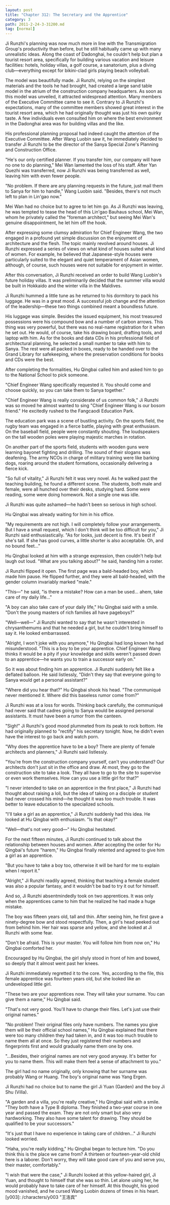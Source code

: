 ```yaml
---
layout: post
title: "Chapter 312: The Secretary and the Apprentice"
category: 3
path: 2011-2-24-3-31200.md
tag: [normal]
---
```


Ji Runzhi's planning was now much more in line with the Transmigration Group's productivity than before, but he still habitually came up with many unrealistic ideas. Along the coast of Dadonghai, he couldn't help but plan a tourist resort area, specifically for building various vacation and leisure facilities: hotels, holiday villas, a golf course, a sanatorium, plus a diving club—everything except for bikini-clad girls playing beach volleyball.

The model was beautifully made. Ji Runzhi, relying on the simplest materials and the tools he had brought, had created a large sand table model in the atrium of the construction company headquarters. As soon as this model was unveiled, it attracted widespread attention. Many members of the Executive Committee came to see it. Contrary to Ji Runzhi's expectations, many of the committee members showed great interest in the tourist resort area, which he had originally thought was just his own quirky taste. A few individuals even consulted him on where the best environment in the Dadonghai area was for building villas and the like.

His professional planning proposal had indeed caught the attention of the Executive Committee. After Wang Luobin saw it, he immediately decided to transfer Ji Runzhi to be the director of the Sanya Special Zone's Planning and Construction Office.

"He's our only certified planner. If you transfer him, our company will have no one to do planning," Mei Wan lamented the loss of his staff. After Yan Quezhi was transferred, now Ji Runzhi was being transferred as well, leaving him with even fewer people.

"No problem. If there are any planning requests in the future, just mail them to Sanya for him to handle," Wang Luobin said. "Besides, there's not much left to plan in Lin'gao now."

Mei Wan had no choice but to agree to let him go. As Ji Runzhi was leaving, he was tempted to tease the head of this Lin'gao Bauhaus school, Mei Wan, whom he privately called the "foreman architect," but seeing Mei Wan's genuine disappointment, he let him off the hook.

After expressing some clumsy admiration for Chief Engineer Wang, the two engaged in a profound yet simple discussion on the enjoyment of architecture and the flesh. The topic mainly revolved around houses. Ji Runzhi expressed a series of views on what kind of houses suited what kind of women. For example, he believed that Japanese-style houses were particularly suited to the elegant and quiet temperament of Asian women, although, of course, such houses were not suitable for enjoyment in winter.

After this conversation, Ji Runzhi received an order to build Wang Luobin's future holiday villas. It was preliminarily decided that the summer villa would be built in Hokkaido and the winter villa in the Maldives.

Ji Runzhi hummed a little tune as he returned to his dormitory to pack his luggage. He was in a great mood. A successful job change and the attention of the leadership—these two things combined meant a boundless future.

His luggage was simple. Besides the issued equipment, his most treasured possessions were his compound bow and a number of carbon arrows. This thing was very powerful, but there was no real-name registration for it when he set out. He would, of course, take his drawing board, drafting tools, and laptop with him. As for the books and data CDs in his professional field of architectural planning, he selected a small number to take with him to Sanya. The rest were all packed in boxes, ready to be handed over to the Grand Library for safekeeping, where the preservation conditions for books and CDs were the best.

After completing the formalities, Hu Qingbai called him and asked him to go to the National School to pick someone.

"Chief Engineer Wang specifically requested it. You should come and choose quickly, so you can take them to Sanya together."

"Chief Engineer Wang is really considerate of us common folk," Ji Runzhi was so moved he almost wanted to sing "Chief Engineer Wang is our bosom friend." He excitedly rushed to the Fangcaodi Education Park.

The education park was a scene of bustling activity. On the sports field, the rugby team was engaged in a fierce battle, playing with great enthusiasm. On the baseball field, people were constantly shouting. The loudspeakers on the tall wooden poles were playing majestic marches in rotation.

On another part of the sports field, students with wooden guns were learning bayonet fighting and drilling. The sound of their slogans was deafening. The army NCOs in charge of military training were like barking dogs, roaring around the student formations, occasionally delivering a fierce kick.

"So full of vitality," Ji Runzhi felt it was very novel. As he walked past the teaching building, he found a different scene. The students, both male and female, were all hunched over their desks, studying hard. Some were reading, some were doing homework. Not a single one was idle.

Ji Runzhi was quite ashamed—he hadn't been so serious in high school.

Hu Qingbai was already waiting for him in his office.

"My requirements are not high. I will completely follow your arrangements. But I have a small request, which I don't think will be too difficult for you," Ji Runzhi said enthusiastically. "As for looks, just decent is fine. It's best if she's tall. If she has good curves, a little shorter is also acceptable. Oh, and no bound feet..."

Hu Qingbai looked at him with a strange expression, then couldn't help but laugh out loud. "What are you talking about?" he said, handing him a roster.

Ji Runzhi flipped it open. The first page was a bald-headed boy, which made him pause. He flipped further, and they were all bald-headed, with the gender column invariably marked "male."

"This—" he said, "is there a mistake? How can a man be used... ahem, take care of my daily life..."

"A boy can also take care of your daily life," Hu Qingbai said with a smile. "Don't the young masters of rich families all have pageboys?"

"Well—well—" Ji Runzhi wanted to say that he wasn't interested in chrysanthemums and that he needed a girl, but he couldn't bring himself to say it. He looked embarrassed.

"Alright, I won't joke with you anymore," Hu Qingbai had long known he had misunderstood. "This is a boy to be your apprentice. Chief Engineer Wang thinks it would be a pity if your knowledge and skills weren't passed down to an apprentice—he wants you to train a successor early on."

So it was about finding him an apprentice. Ji Runzhi suddenly felt like a deflated balloon. He said listlessly, "Didn't they say that everyone going to Sanya would get a personal assistant?"

"Where did you hear that?" Hu Qingbai shook his head. "The communiqué never mentioned it. Where did this baseless rumor come from?"

Ji Runzhi was at a loss for words. Thinking back carefully, the communiqué had never said that cadres going to Sanya would be assigned personal assistants. It must have been a rumor from the canteen.

"Sigh!" Ji Runzhi's good mood plummeted from its peak to rock bottom. He had originally planned to "rectify" his secretary tonight. Now, he didn't even have the interest to go back and watch porn.

"Why does the apprentice have to be a boy? There are plenty of female architects and planners," Ji Runzhi said listlessly.

"You're from the construction company yourself, can't you understand? Our architects don't just sit in the office and draw. At most, they go to the construction site to take a look. They all have to go to the site to supervise or even work themselves. How can you use a little girl for that?"

"I never intended to take on an apprentice in the first place," Ji Runzhi had thought about raising a loli, but the idea of taking on a disciple or student had never crossed his mind—he thought it was too much trouble. It was better to leave education to the specialized schools.

"I'll take a girl as an apprentice," Ji Runzhi suddenly had this idea. He looked at Hu Qingbai with enthusiasm. "Is that okay?"

"Well—that's not very good—" Hu Qingbai hesitated.

For the next fifteen minutes, Ji Runzhi continued to talk about the relationship between houses and women. After accepting the order for Hu Qingbai's future "harem," Hu Qingbai finally relented and agreed to give him a girl as an apprentice.

"But you have to take a boy too, otherwise it will be hard for me to explain when I report it."

"Alright," Ji Runzhi readily agreed, thinking that teaching a female student was also a popular fantasy, and it wouldn't be bad to try it out for himself.

And so, Ji Runzhi absentmindedly took on two apprentices. It was only when the apprentices came to him that he realized he had made a huge mistake.

The boy was fifteen years old, tall and thin. After seeing him, he first gave a ninety-degree bow and stood respectfully. Then, a girl's head peeked out from behind him. Her hair was sparse and yellow, and she looked at Ji Runzhi with some fear.

"Don't be afraid. This is your master. You will follow him from now on," Hu Qingbai comforted her.

Encouraged by Hu Qingbai, the girl shyly stood in front of him and bowed, so deeply that it almost went past her knees.

Ji Runzhi immediately regretted it to the core. Yes, according to the file, this female apprentice was fourteen years old, but she looked like an undeveloped little girl.

"These two are your apprentices now. They will take your surname. You can give them a name," Hu Qingbai said.

"That's not very good. You'll have to change their files. Let's just use their original names."

"No problem! Their original files only have numbers. The names you give them will be their official school names," Hu Qingbai explained that there were too many children they had taken in, and it was too much trouble to name them all at once. So they just registered their numbers and fingerprints first and would gradually name them one by one.

"...Besides, their original names are not very good anyway. It's better for you to name them. This will make them feel a sense of attachment to you."

The girl had no name originally, only knowing that her surname was probably Wang or Huang. The boy's original name was Yang Ergen.

Ji Runzhi had no choice but to name the girl Ji Yuan (Garden) and the boy Ji Shu (Villa).

"A garden and a villa, you're really creative," Hu Qingbai said with a smile. "They both have a Type B diploma. They finished a two-year course in one year and passed the exam. They are not only smart but also very hardworking. They also have some talent for drawing. They should be qualified to be your successors."

"It's just that I have no experience in taking care of children..." Ji Runzhi looked worried.

"Haha, you're really kidding," Hu Qingbai began to lecture him. "Do you think this is the place we came from? A thirteen or fourteen-year-old child here is a laborer. Don't worry, they will take good care of you and serve you, their master, comfortably."

"I wish that were the case," Ji Runzhi looked at this yellow-haired girl, Ji Yuan, and thought to himself that she was so thin. Let alone using her, he would probably have to take care of her himself. At this thought, his good mood vanished, and he cursed Wang Luobin dozens of times in his heart.
[y003]: /characters/y003 "王洛宾"